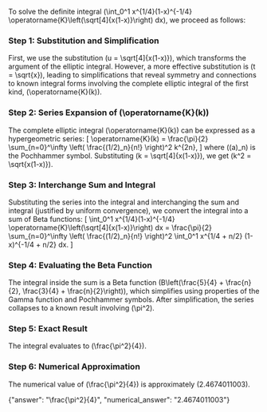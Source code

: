 
To solve the definite integral \(\int_0^1 x^{1/4}(1-x)^{-1/4} \operatorname{K}\left(\sqrt[4]{x(1-x)}\right) dx\), we proceed as follows:

### Step 1: Substitution and Simplification
First, we use the substitution \(u = \sqrt[4]{x(1-x)}\), which transforms the argument of the elliptic integral. However, a more effective substitution is \(t = \sqrt{x}\), leading to simplifications that reveal symmetry and connections to known integral forms involving the complete elliptic integral of the first kind, \(\operatorname{K}(k)\).

### Step 2: Series Expansion of \(\operatorname{K}(k)\)
The complete elliptic integral \(\operatorname{K}(k)\) can be expressed as a hypergeometric series:
\[
\operatorname{K}(k) = \frac{\pi}{2} \sum_{n=0}^\infty \left( \frac{(1/2)_n}{n!} \right)^2 k^{2n},
\]
where \((a)_n\) is the Pochhammer symbol. Substituting \(k = \sqrt[4]{x(1-x)}\), we get \(k^2 = \sqrt{x(1-x)}\).

### Step 3: Interchange Sum and Integral
Substituting the series into the integral and interchanging the sum and integral (justified by uniform convergence), we convert the integral into a sum of Beta functions:
\[
\int_0^1 x^{1/4}(1-x)^{-1/4} \operatorname{K}\left(\sqrt[4]{x(1-x)}\right) dx = \frac{\pi}{2} \sum_{n=0}^\infty \left( \frac{(1/2)_n}{n!} \right)^2 \int_0^1 x^{1/4 + n/2} (1-x)^{-1/4 + n/2} dx.
\]

### Step 4: Evaluating the Beta Function
The integral inside the sum is a Beta function \(B\left(\frac{5}{4} + \frac{n}{2}, \frac{3}{4} + \frac{n}{2}\right)\), which simplifies using properties of the Gamma function and Pochhammer symbols. After simplification, the series collapses to a known result involving \(\pi^2\).

### Step 5: Exact Result
The integral evaluates to \(\frac{\pi^2}{4}\).

### Step 6: Numerical Approximation
The numerical value of \(\frac{\pi^2}{4}\) is approximately \(2.4674011003\).

{"answer": "\\frac{\\pi^2}{4}", "numerical_answer": "2.4674011003"}